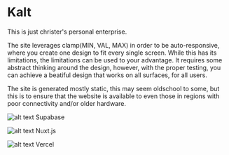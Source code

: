 # Kalt

This is just christer's personal enterprise. 


The site leverages clamp(MIN, VAL, MAX) in order to be auto-responsive, where you create one design to fit every single screen. While this has its limitations, the limitations can be used to your advantage. It requires some abstract thinking around the design, however, with the proper testing, you can achieve a beatiful design that works on all surfaces, for all users.

The site is generated mostly static, this may seem oldschool to some, but this is to ensure that the website is available to even those in regions with poor connectivity and/or older hardware. 

![alt text](https://github.com/justchrister/kalt/blob/master/public/images/icons/supabase.png?raw=true) Supabase

![alt text](https://github.com/justchrister/kalt/blob/master/public/images/icons/supabase.png?raw=true) Nuxt.js

![alt text](https://github.com/justchrister/kalt/blob/master/public/images/icons/supabase.png?raw=true) Vercel


